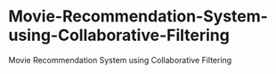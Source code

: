 # Movie-Recommendation-System-using-Collaborative-Filtering
Movie Recommendation System using Collaborative Filtering
